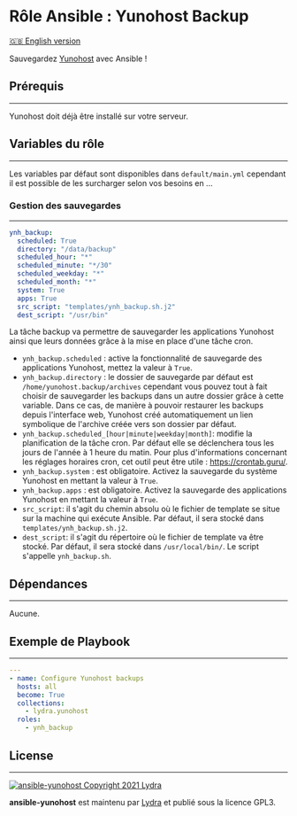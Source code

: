 # Rôle Ansible : Yunohost Backup

[🇬🇧 English version](README.md)

Sauvegardez [Yunohost](https://yunohost.org/#/) avec Ansible !

## Prérequis

------------

Yunohost doit déjà être installé sur votre serveur.

## Variables du rôle

------------

Les variables par défaut sont disponibles dans `default/main.yml` cependant il est possible de les surcharger selon vos besoins en ...

### Gestion des sauvegardes

------------

```yml
ynh_backup:
  scheduled: True
  directory: "/data/backup"
  scheduled_hour: "*"
  scheduled_minute: "*/30"
  scheduled_weekday: "*"
  scheduled_month: "*"
  system: True
  apps: True
  src_script: "templates/ynh_backup.sh.j2"
  dest_script: "/usr/bin"
```

La tâche backup va permettre de sauvegarder les applications Yunohost ainsi que leurs données grâce à la mise en place d'une tâche cron.

- `ynh_backup.scheduled` : active la fonctionnalité de sauvegarde des applications Yunohost, mettez la valeur à `True`.
- `ynh_backup.directory` : le dossier de sauvegarde par défaut est `/home/yunohost.backup/archives` cependant vous pouvez tout à fait choisir de sauvegarder les backups dans un autre dossier grâce à cette variable. Dans ce cas, de manière à pouvoir restaurer les backups depuis l'interface web, Yunohost créé automatiquement un lien symbolique de l'archive créée vers son dossier par défaut.
- `ynh_backup.scheduled_[hour|minute|weekday|month]`: modifie la planification de la tâche cron. Par défaut elle se déclenchera tous les jours de l'année à 1 heure du matin. Pour plus d'informations concernant les réglages horaires cron, cet outil peut être utile : <https://crontab.guru/>.
- `ynh_backup.system` : est obligatoire. Activez la sauvegarde du système Yunohost en mettant la valeur à `True`.
- `ynh_backup.apps` : est obligatoire. Activez la sauvegarde des applications Yunohost en mettant la valeur à `True`.
- `src_script`: il s'agit du chemin absolu où le fichier de template se situe sur la machine qui exécute Ansible. Par défaut, il sera stocké dans `templates/ynh_backup.sh.j2`.
- `dest_script`: il s'agit du répertoire où le fichier de template va être stocké. Par défaut, il sera stocké dans `/usr/local/bin/`. Le script s'appelle `ynh_backup.sh`.

## Dépendances

------------

Aucune.

## Exemple de Playbook

------------

```yml
---
- name: Configure Yunohost backups
  hosts: all
  become: True
  collections:
    - lydra.yunohost
  roles:
    - ynh_backup
```

## License

------------

[![ansible-yunohost Copyright 2021 Lydra](https://www.gnu.org/graphics/gplv3-with-text-136x68.png)](https://choosealicense.com/licenses/gpl-3.0/)

**ansible-yunohost** est maintenu par [Lydra](https://lydra.fr/) et publié sous la licence GPL3.
